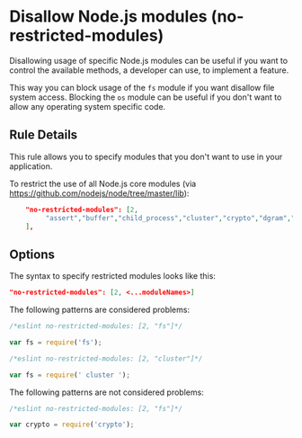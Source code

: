 # Disallow Node.js modules (no-restricted-modules)

Disallowing usage of specific Node.js modules can be useful if you want to control the available methods, a developer can
use, to implement a feature.

This way you can block usage of the `fs` module if you want disallow file system access.
Blocking the `os` module can be useful if you don't want to allow any operating system specific code.

## Rule Details

This rule allows you to specify modules that you don't want to use in your application.

To restrict the use of all Node.js core modules (via https://github.com/nodejs/node/tree/master/lib):

```json
    "no-restricted-modules": [2,
         "assert","buffer","child_process","cluster","crypto","dgram","dns","domain","events","freelist","fs","http","https","module","net","os","path","punycode","querystring","readline","repl","smalloc","stream","string_decoder","sys","timers","tls","tracing","tty","url","util","vm","zlib"
    ],
```

## Options

The syntax to specify restricted modules looks like this:

```json
"no-restricted-modules": [2, <...moduleNames>]
```

The following patterns are considered problems:

```js
/*eslint no-restricted-modules: [2, "fs"]*/

var fs = require('fs');
```

```js
/*eslint no-restricted-modules: [2, "cluster"]*/

var fs = require(' cluster ');
```

The following patterns are not considered problems:

```js
/*eslint no-restricted-modules: [2, "fs"]*/

var crypto = require('crypto');
```
